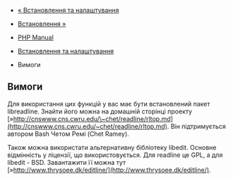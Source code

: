 - [« Встановлення та налаштування](readline.setup.md)
- [Встановлення »](readline.installation.md)

- [PHP Manual](index.md)
- [Встановлення та налаштування](readline.setup.md)
- Вимоги

## Вимоги

Для використання цих функцій у вас має бути встановлений пакет
libreadline. Знайти його можна на домашній сторінці проекту
[»http://cnswww.cns.cwru.edu/\~chet/readline/rltop.md](http://cnswww.cns.cwru.edu/~chet/readline/rltop.md).
Він підтримується автором Bash Четом Ремі (Chet Ramey).

Також можна використати альтернативну бібліотеку libedit. Основне
відмінність у ліцензії, що використовується. Для readline це GPL, а для libedit -
BSD. Завантажити її можна тут
[»http://www.thrysoee.dk/editline/](http://www.thrysoee.dk/editline/).

